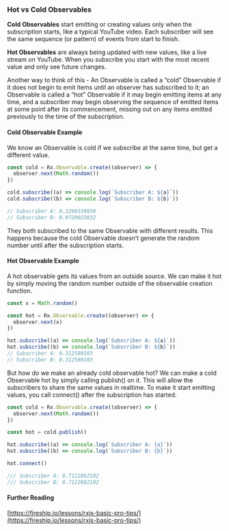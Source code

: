 ### Hot vs Cold Observables

**Cold Observables** start emitting or creating values only when the subscription starts, like a typical YouTube video. Each subscriber will see the same sequence (or pattern) of events from start to finish.

**Hot Observables** are always being updated with new values, like a live stream on YouTube. When you subscribe you start with the most recent value and only see future changes.

Another way to think of this - An Observable is called a “cold” Observable if it does not begin to emit items until an observer has subscribed to it; an Observable is called a “hot” Observable if it may begin emitting items at any time, and a subscriber may begin observing the sequence of emitted items at some point after its commencement, missing out on any items emitted previously to the time of the subscription.

#### Cold Observable Example

We know an Observable is cold if we subscribe at the same time, but get a different value.

```js
const cold = Rx.Observable.create((observer) => {
  observer.next(Math.random())
})

cold.subscribe((a) => console.log(`Subscriber A: ${a}`))
cold.subscribe((b) => console.log(`Subscriber B: ${b}`))

// Subscriber A: 0.2298339030
// Subscriber B: 0.9720023832
```

They both subscribed to the same Observable with different results. This happens because the cold Observable doesn’t generate the random number until after the subscription starts.

#### Hot Observable Example

A hot observable gets its values from an outside source. We can make it hot by simply moving the random number outside of the observable creation function.

```js
const x = Math.random()

const hot = Rx.Observable.create((observer) => {
  observer.next(x)
})

hot.subscribe((a) => console.log(`Subscriber A: ${a}`))
hot.subscribe((b) => console.log(`Subscriber B: ${b}`))
// Subscriber A: 0.312580103
// Subscriber B: 0.312580103
```

But how do we make an already cold observable hot? We can make a cold Observable hot by simply calling publish() on it. This will allow the subscribers to share the same values in realtime. To make it start emitting values, you call connect() after the subscription has started.

```js
const cold = Rx.Observable.create((observer) => {
  observer.next(Math.random())
})

const hot = cold.publish()

hot.subscribe((a) => console.log(`Subscriber A: {a}`))
hot.subscribe((b) => console.log(`Subscriber B: {b}`))

hot.connect()

/// Subscriber A: 0.7122882102
/// Subscriber B: 0.7122882102
```

#### Further Reading

[https://fireship.io/lessons/rxjs-basic-pro-tips/](https://fireship.io/lessons/rxjs-basic-pro-tips/)
